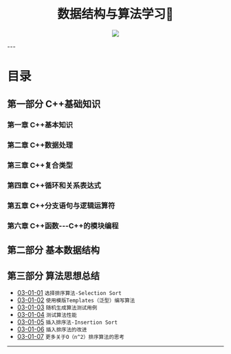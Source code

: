 <h1 align="center">数据结构与算法学习📖</h1>
<p align="center"><img src="https://timgsa.baidu.com/timg?image&quality=80&size=b9999_10000&sec=1496673960064&di=c9c5de36faba9b267e6b5e3c123af80f&imgtype=0&src=http%3A%2F%2Fp7.qhimg.com%2Ft0128b2c0313adbfc60.png" /></p>
---

# 目录

## 第一部分 C++基础知识

### 第一章 C++基本知识

### 第二章 C++数据处理

### 第三章 C++复合类型

### 第四章 C++循环和关系表达式

### 第五章 C++分支语句与逻辑运算符

### 第六章 C++函数---C++的模块编程

## 第二部分 基本数据结构



## 第三部分 算法思想总结

* [03-01-01](https://github.com/TYRMars/AlgorithmLearn#03-01-01) `选择排序算法-Selection Sort`
* [03-01-02](https://github.com/TYRMars/AlgorithmLearn#03-01-02) `使用模版Templates（泛型）编写算法`
* [03-01-03](https://github.com/TYRMars/AlgorithmLearn#03-01-03) `随机生成算法测试用例`
* [03-01-04](https://github.com/TYRMars/AlgorithmLearn#03-01-04) `测试算法性能`
* [03-01-05](https://github.com/TYRMars/AlgorithmLearn#03-01-05) `插入排序法-Insertion Sort`
* [03-01-06](https://github.com/TYRMars/AlgorithmLearn#03-01-06) `插入排序法的改进`
* [03-01-07](https://github.com/TYRMars/AlgorithmLearn#03-02-07) `更多关于O（n^2）排序算法的思考`

---
